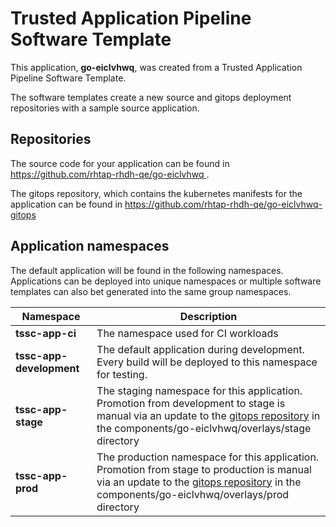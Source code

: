 # Trusted Application Pipeline Software Template

This application, **go-eiclvhwq**, was created from a Trusted Application Pipeline Software Template.

The software templates create a new source and gitops deployment repositories with a sample source application. 

## Repositories

The source code for your application can be found in [https://github.com/rhtap-rhdh-qe/go-eiclvhwq ](https://github.com/rhtap-rhdh-qe/go-eiclvhwq ).
 
The gitops repository, which contains the kubernetes manifests for the application can be found in 
[https://github.com/rhtap-rhdh-qe/go-eiclvhwq-gitops ](https://github.com/rhtap-rhdh-qe/go-eiclvhwq-gitops ) 

## Application namespaces 

The default application will be found in the following namespaces. Applications can be deployed into unique namespaces or multiple software templates can also bet generated into the same group namespaces.  

|  Namespace   |  Description   |  
| -------- | -------- |
| **tssc-app-ci** | The namespace used for CI workloads |
| **tssc-app-development** | The default application during development. Every build will be deployed to this namespace for testing. |
| **tssc-app-stage** | The staging namespace for this application. Promotion from development to stage is manual via an update to the [gitops repository](https://github.com/rhtap-rhdh-qe/go-eiclvhwq-gitops ) in the components/go-eiclvhwq/overlays/stage directory |
| **tssc-app-prod** | The production namespace for this application. Promotion from stage to production is manual via an update to the [gitops repository](https://github.com/rhtap-rhdh-qe/go-eiclvhwq-gitops ) in the components/go-eiclvhwq/overlays/prod directory |